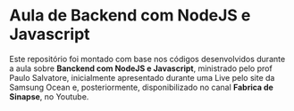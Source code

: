 # Aula de Backend com NodeJS e Javascript

Este repositório foi montado com base nos códigos desenvolvidos durante a aula sobre **Banckend com NodeJS e Javascript**, ministrado pelo prof Paulo Salvatore, inicialmente apresentado durante uma Live pelo site da Samsung Ocean e, posteriormente, disponibilizado no canal **Fabrica de Sinapse**, no Youtube.
 
